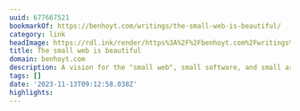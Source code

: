 ```yaml
---
uuid: 677667521
bookmarkOf: https://benhoyt.com/writings/the-small-web-is-beautiful/
category: link
headImage: https://rdl.ink/render/https%3A%2F%2Fbenhoyt.com%2Fwritings%2Fthe-small-web-is-beautiful%2F
title: The small web is beautiful
domain: benhoyt.com
description: A vision for the "small web", small software, and small architectures.
tags: []
date: '2023-11-13T09:12:58.038Z'
highlights:
---
```




